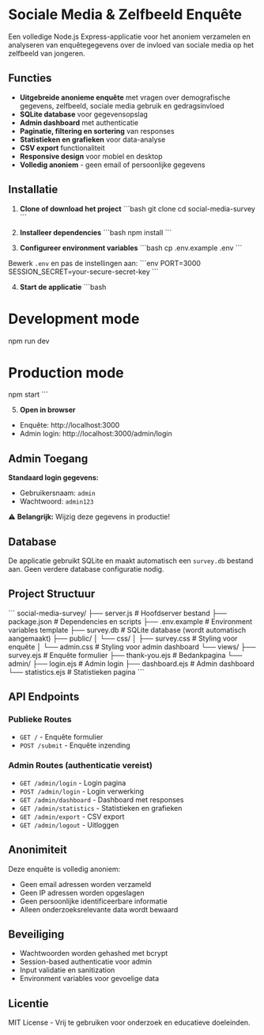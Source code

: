 # Sociale Media & Zelfbeeld Enquête

Een volledige Node.js Express-applicatie voor het anoniem verzamelen en analyseren van enquêtegegevens over de invloed van sociale media op het zelfbeeld van jongeren.

## Functies

- **Uitgebreide anonieme enquête** met vragen over demografische gegevens, zelfbeeld, sociale media gebruik en gedragsinvloed
- **SQLite database** voor gegevensopslag
- **Admin dashboard** met authenticatie
- **Paginatie, filtering en sortering** van responses
- **Statistieken en grafieken** voor data-analyse
- **CSV export** functionaliteit
- **Responsive design** voor mobiel en desktop
- **Volledig anoniem** - geen email of persoonlijke gegevens

## Installatie

1. **Clone of download het project**
\`\`\`bash
git clone <repository-url>
cd social-media-survey
\`\`\`

2. **Installeer dependencies**
\`\`\`bash
npm install
\`\`\`

3. **Configureer environment variables**
\`\`\`bash
cp .env.example .env
\`\`\`

Bewerk `.env` en pas de instellingen aan:
\`\`\`env
PORT=3000
SESSION_SECRET=your-secure-secret-key
\`\`\`

4. **Start de applicatie**
\`\`\`bash
# Development mode
npm run dev

# Production mode
npm start
\`\`\`

5. **Open in browser**
- Enquête: http://localhost:3000
- Admin login: http://localhost:3000/admin/login

## Admin Toegang

**Standaard login gegevens:**
- Gebruikersnaam: `admin`
- Wachtwoord: `admin123`

⚠️ **Belangrijk:** Wijzig deze gegevens in productie!

## Database

De applicatie gebruikt SQLite en maakt automatisch een `survey.db` bestand aan. Geen verdere database configuratie nodig.

## Project Structuur

\`\`\`
social-media-survey/
├── server.js              # Hoofdserver bestand
├── package.json           # Dependencies en scripts
├── .env.example          # Environment variables template
├── survey.db             # SQLite database (wordt automatisch aangemaakt)
├── public/
│   └── css/
│       ├── survey.css    # Styling voor enquête
│       └── admin.css     # Styling voor admin dashboard
└── views/
    ├── survey.ejs        # Enquête formulier
    ├── thank-you.ejs     # Bedankpagina
    └── admin/
        ├── login.ejs     # Admin login
        ├── dashboard.ejs # Admin dashboard
        └── statistics.ejs # Statistieken pagina
\`\`\`

## API Endpoints

### Publieke Routes
- `GET /` - Enquête formulier
- `POST /submit` - Enquête inzending

### Admin Routes (authenticatie vereist)
- `GET /admin/login` - Login pagina
- `POST /admin/login` - Login verwerking
- `GET /admin/dashboard` - Dashboard met responses
- `GET /admin/statistics` - Statistieken en grafieken
- `GET /admin/export` - CSV export
- `GET /admin/logout` - Uitloggen

## Anonimiteit

Deze enquête is volledig anoniem:
- Geen email adressen worden verzameld
- Geen IP adressen worden opgeslagen
- Geen persoonlijke identificeerbare informatie
- Alleen onderzoeksrelevante data wordt bewaard

## Beveiliging

- Wachtwoorden worden gehashed met bcrypt
- Session-based authenticatie voor admin
- Input validatie en sanitization
- Environment variables voor gevoelige data

## Licentie

MIT License - Vrij te gebruiken voor onderzoek en educatieve doeleinden.
